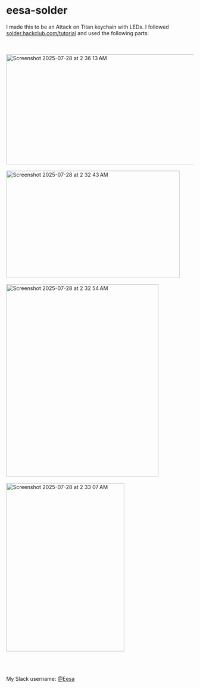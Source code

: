 # eesa-solder

I made this to be an Attack on Titan keychain with LEDs. I followed [solder.hackclub.com/tutorial](https://solder.hackclub.com/tutorial) and used the following parts:

<br /><br />
<img width="743" height="296" alt="Screenshot 2025-07-28 at 2 36 13 AM" src="https://github.com/user-attachments/assets/5134b117-bcef-4f42-881c-eb1aa163c1ab" />
<br /><br />
<img width="466" height="288" alt="Screenshot 2025-07-28 at 2 32 43 AM" src="https://github.com/user-attachments/assets/e17ea6f1-3970-4b31-82de-c03a25c64564" />
<br /><br />
<img width="409" height="517" alt="Screenshot 2025-07-28 at 2 32 54 AM" src="https://github.com/user-attachments/assets/88d7e610-d36b-4f09-8360-869a8cb9d98f" />
<br /><br />
<img width="317" height="452" alt="Screenshot 2025-07-28 at 2 33 07 AM" src="https://github.com/user-attachments/assets/858f5ce1-a303-4c1f-ba2f-1729bc638d7f" />
<br /><br />
<br /><br />

My Slack username: [@Eesa](https://hackclub.slack.com/team/U074SFQFJMS)
